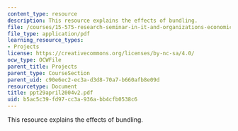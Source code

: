 ```yaml
---
content_type: resource
description: This resource explains the effects of bundling.
file: /courses/15-575-research-seminar-in-it-and-organizations-economic-perspectives-spring-2004/b5ac5c39fd97cc3a936abb4cfb0538c6_ppt29april2004v2.pdf
file_type: application/pdf
learning_resource_types:
- Projects
license: https://creativecommons.org/licenses/by-nc-sa/4.0/
ocw_type: OCWFile
parent_title: Projects
parent_type: CourseSection
parent_uid: c90e6ec2-ec3a-d3d8-70a7-b660afb8e09d
resourcetype: Document
title: ppt29april2004v2.pdf
uid: b5ac5c39-fd97-cc3a-936a-bb4cfb0538c6
---
```

This resource explains the effects of bundling.